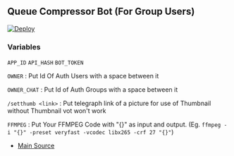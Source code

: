 ## Queue Compressor Bot (For Group Users)

[![Deploy](https://www.herokucdn.com/deploy/button.svg)](https://heroku.com/deploy)

### Variables
`APP_ID` `API_HASH` `BOT_TOKEN`

`OWNER` : Put Id Of Auth Users with a space between it

`OWNER_CHAT` : Put Id of Auth Groups with a space between it

`/setthumb <link>` : Put telegraph link of a picture for use of Thumbnail without Thumbnail vot won't work

`FFMPEG` : Put Your FFMPEG Code with "{}" as input and output. (Eg. `ffmpeg -i "{}" -preset veryfast -vcodec libx265 -crf 27 "{}"`)

- [Main Source](https://github.com/1Danish-00/CompressorBot)
